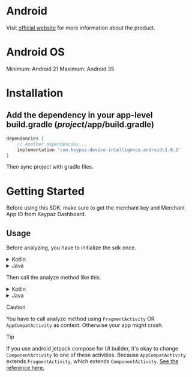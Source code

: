 # Android

Visit [official website](https://keypaz.com) for more information about the product.

# Android OS

Minimum: Android 21
Maximum: Android 35

# Installation

## Add the dependency in your app-level build.gradle (*project*/app/build.gradle)

```gradle
dependencies {
	// Another dependencies...
	implementation 'com.keypaz:device-intelligence-android:1.0.3'
}
```

Then sync project with gradle files.

# Getting Started

Before using this SDK, make sure to get the merchant key and Merchant App ID from Keypaz Dashboard.

## Usage

Before analyzing, you have to initialize the sdk once.

<details>
<summary>Kotlin</summary>
 
```kotlin
// get keypaz instance
val keypaz = KeypazFactory.getInstance()

keypaz.initialize(this, "YOUR_MERCHANT_KEY", "YOUR_MERCHANT_APP_ID")
```
 
</details>

<details>
<summary>Java</summary>

```java
// get keypaz instance
Keypaz keypaz = KeypazFactory.getInstance();

keypaz.initialize(this, "YOUR_MERCHANT_KEY", "YOUR_MERCHANT_APP_ID");
```
 
</details>

Then call the analyze method like this.

<details>
<summary>Kotlin</summary>
 
```kotlin
keypaz.setup(this).analyze { result ->
  if (result.hasException) {
    val exception = result.exception
    // handle error here
    return
  }

  // your activity id
  val activityId = result.activityId
}
```
 
</details>

<details>
<summary>Java</summary>

```java
keypaz.setup(this).analyze(result -> {
	if (result.getHasException()) {
		KeypazException exception = result.getException();
		// handle error here
		return null;
	}

	// your activity id
	String activityId = result.getActivityId();

	return null;
});
```
 
</details>

> [!CAUTION]
> You have to call analyze method using `FragmentActivity` OR `AppCompatActivity` as context.
> Otherwise your app might crash.

> [!TIP]
> If you use android jetpack compose for UI builder, it's okay to change `ComponentActivity` to one of these activities.
> Because `AppCompatActivity` extends `FragmentActivity`, which extends `ComponentActivity`.
> [See the reference here.](https://stackoverflow.com/a/67364675)
